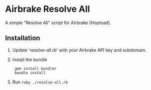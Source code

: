 Airbrake Resolve All
====================

A simple "Resolve All" script for Airbrake (Hoptoad).  

Installation
------------

1. Update 'resolve-all.rb' with your Airbrake API key and subdomain.  
2. Install the bundle

        gem install bundler
        bundle install
    
3. Run `ruby ./resolve-all.rb`
